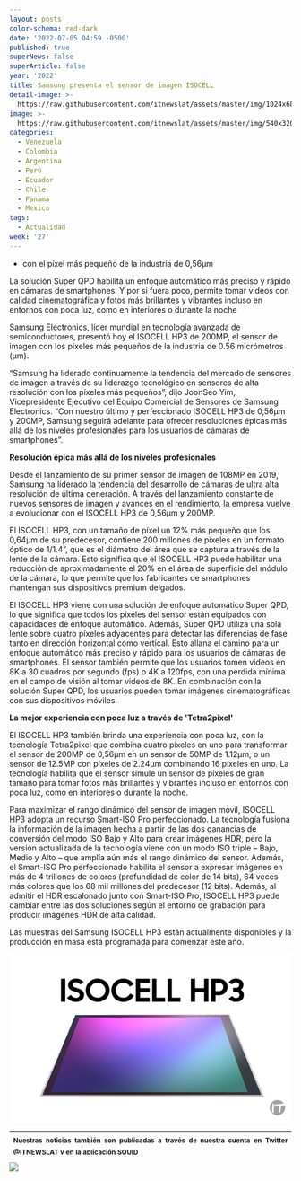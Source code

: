 ```yaml
---
layout: posts
color-schema: red-dark
date: '2022-07-05 04:59 -0500'
published: true
superNews: false
superArticle: false
year: '2022'
title: Samsung presenta el sensor de imagen ISOCELL
detail-image: >-
  https://raw.githubusercontent.com/itnewslat/assets/master/img/1024x680/isocell-hp3-g.jpg
image: >-
  https://raw.githubusercontent.com/itnewslat/assets/master/img/540x320/isocell-hp3-p.jpg
categories:
  - Venezuela
  - Colombia
  - Argentina
  - Perú
  - Ecuador
  - Chile
  - Panama
  - Mexico
tags:
  - Actualidad
week: '27'
---
```

 - con el píxel más pequeño de la industria de 0,56μm

La solución Super QPD habilita un enfoque automático más preciso y rápido en cámaras de smartphones.  Y por si fuera poco, permite tomar videos con calidad cinematográfica y fotos más brillantes y vibrantes incluso en entornos con poca luz, como en interiores o durante la noche

Samsung Electronics, líder mundial en tecnología avanzada de semiconductores, presentó hoy el ISOCELL HP3 de 200MP, el sensor de imagen con los píxeles más pequeños de la industria de 0.56 micrómetros (μm).

“Samsung ha liderado continuamente la tendencia del mercado de sensores de imagen a través de su liderazgo tecnológico en sensores de alta resolución con los píxeles más pequeños”, dijo JoonSeo Yim, Vicepresidente Ejecutivo del Equipo Comercial de Sensores de Samsung Electronics. “Con nuestro último y perfeccionado ISOCELL HP3 de 0,56μm y 200MP, Samsung seguirá adelante para ofrecer resoluciones épicas más allá de los niveles profesionales para los usuarios de cámaras de smartphones”.
 
**Resolución épica más allá de los niveles profesionales**

Desde el lanzamiento de su primer sensor de imagen de 108MP en 2019, Samsung ha liderado la tendencia del desarrollo de cámaras de ultra alta resolución de última generación. A través del lanzamiento constante de nuevos sensores de imagen y avances en el rendimiento, la empresa vuelve a evolucionar con el ISOCELL HP3 de 0,56μm y 200MP.

El ISOCELL HP3, con un tamaño de píxel un 12% más pequeño que los 0,64μm de su predecesor, contiene 200 millones de píxeles en un formato óptico de 1/1.4”, que es el diámetro del área que se captura a través de la lente de la cámara. Esto significa que el ISOCELL HP3 puede habilitar una reducción de aproximadamente el 20% en el área de superficie del módulo de la cámara, lo que permite que los fabricantes de smartphones mantengan sus dispositivos premium delgados. 

El ISOCELL HP3 viene con una solución de enfoque automático Super QPD, lo que significa que todos los píxeles del sensor están equipados con capacidades de enfoque automático. Además, Super QPD utiliza una sola lente sobre cuatro píxeles adyacentes para detectar las diferencias de fase tanto en dirección horizontal como vertical. Esto allana el camino para un enfoque automático más preciso y rápido para los usuarios de cámaras de smartphones.
El sensor también permite que los usuarios tomen videos en 8K a 30 cuadros por segundo (fps) o 4K a 120fps, con una pérdida mínima en el campo de visión al tomar videos de 8K. En combinación con la solución Super QPD, los usuarios pueden tomar imágenes cinematográficas con sus dispositivos móviles.
 
**La mejor experiencia con poca luz a través de 'Tetra2pixel'**

El ISOCELL HP3 también brinda una experiencia con poca luz, con la tecnología Tetra2pixel que combina cuatro píxeles en uno para transformar el sensor de 200MP de 0,56μm en un sensor de 50MP de 1.12μm, o un sensor de 12.5MP con píxeles de 2.24μm combinando 16 píxeles en uno. La tecnología habilita que el sensor simule un sensor de píxeles de gran tamaño para tomar fotos más brillantes y vibrantes incluso en entornos con poca luz, como en interiores o durante la noche.

Para maximizar el rango dinámico del sensor de imagen móvil, ISOCELL HP3 adopta un recurso Smart-ISO Pro perfeccionado. La tecnología fusiona la información de la imagen hecha a partir de las dos ganancias de conversión del modo ISO Bajo y Alto para crear imágenes HDR, pero la versión actualizada de la tecnología viene con un modo ISO triple – Bajo, Medio y Alto – que amplía aún más el rango dinámico del sensor. Además, el Smart-ISO Pro perfeccionado habilita el sensor a expresar imágenes en más de 4 trillones de colores (profundidad de color de 14 bits), 64 veces más colores que los 68 mil millones del predecesor (12 bits). Además, al admitir el HDR escalonado junto con Smart-ISO Pro, ISOCELL HP3 puede cambiar entre las dos soluciones según el entorno de grabación para producir imágenes HDR de alta calidad.

Las muestras del Samsung ISOCELL HP3 están actualmente disponibles y la producción en masa está programada para comenzar este año.

![](https://raw.githubusercontent.com/itnewslat/assets/master/img/540x320/isocell-hp3-p.jpg)

<table style="height: 42px;" width="569">
<tbody>
<tr>
<td style="text-align: justify;"><sub><strong>Nuestras noticias también son publicadas a través de nuestra cuenta en Twitter <a href="https://twitter.com/itnewslat?lang=es">@ITNEWSLAT</a> y en la aplicación <a href="https://squidapp.co/en/">SQUID</a></strong></sub></td>
</tr>
</tbody>
</table>

<img src="https://tracker.metricool.com/c3po.jpg?hash=56f88a41e39ab42c063cc51676587a04"/>